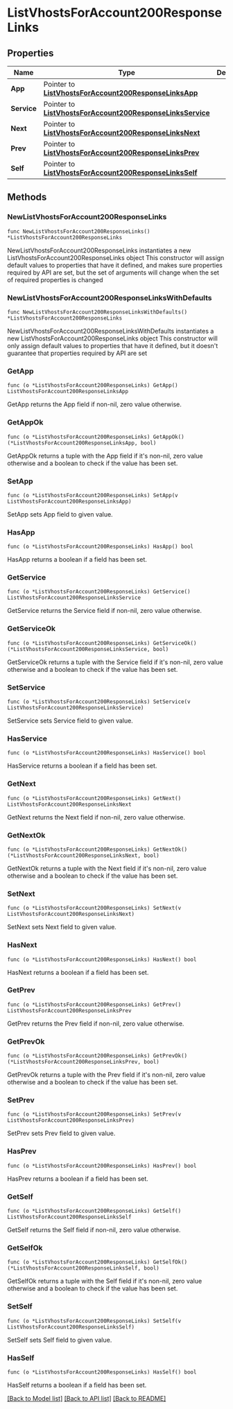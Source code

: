 # ListVhostsForAccount200ResponseLinks

## Properties

Name | Type | Description | Notes
------------ | ------------- | ------------- | -------------
**App** | Pointer to [**ListVhostsForAccount200ResponseLinksApp**](ListVhostsForAccount200ResponseLinksApp.md) |  | [optional] 
**Service** | Pointer to [**ListVhostsForAccount200ResponseLinksService**](ListVhostsForAccount200ResponseLinksService.md) |  | [optional] 
**Next** | Pointer to [**ListVhostsForAccount200ResponseLinksNext**](ListVhostsForAccount200ResponseLinksNext.md) |  | [optional] 
**Prev** | Pointer to [**ListVhostsForAccount200ResponseLinksPrev**](ListVhostsForAccount200ResponseLinksPrev.md) |  | [optional] 
**Self** | Pointer to [**ListVhostsForAccount200ResponseLinksSelf**](ListVhostsForAccount200ResponseLinksSelf.md) |  | [optional] 

## Methods

### NewListVhostsForAccount200ResponseLinks

`func NewListVhostsForAccount200ResponseLinks() *ListVhostsForAccount200ResponseLinks`

NewListVhostsForAccount200ResponseLinks instantiates a new ListVhostsForAccount200ResponseLinks object
This constructor will assign default values to properties that have it defined,
and makes sure properties required by API are set, but the set of arguments
will change when the set of required properties is changed

### NewListVhostsForAccount200ResponseLinksWithDefaults

`func NewListVhostsForAccount200ResponseLinksWithDefaults() *ListVhostsForAccount200ResponseLinks`

NewListVhostsForAccount200ResponseLinksWithDefaults instantiates a new ListVhostsForAccount200ResponseLinks object
This constructor will only assign default values to properties that have it defined,
but it doesn't guarantee that properties required by API are set

### GetApp

`func (o *ListVhostsForAccount200ResponseLinks) GetApp() ListVhostsForAccount200ResponseLinksApp`

GetApp returns the App field if non-nil, zero value otherwise.

### GetAppOk

`func (o *ListVhostsForAccount200ResponseLinks) GetAppOk() (*ListVhostsForAccount200ResponseLinksApp, bool)`

GetAppOk returns a tuple with the App field if it's non-nil, zero value otherwise
and a boolean to check if the value has been set.

### SetApp

`func (o *ListVhostsForAccount200ResponseLinks) SetApp(v ListVhostsForAccount200ResponseLinksApp)`

SetApp sets App field to given value.

### HasApp

`func (o *ListVhostsForAccount200ResponseLinks) HasApp() bool`

HasApp returns a boolean if a field has been set.

### GetService

`func (o *ListVhostsForAccount200ResponseLinks) GetService() ListVhostsForAccount200ResponseLinksService`

GetService returns the Service field if non-nil, zero value otherwise.

### GetServiceOk

`func (o *ListVhostsForAccount200ResponseLinks) GetServiceOk() (*ListVhostsForAccount200ResponseLinksService, bool)`

GetServiceOk returns a tuple with the Service field if it's non-nil, zero value otherwise
and a boolean to check if the value has been set.

### SetService

`func (o *ListVhostsForAccount200ResponseLinks) SetService(v ListVhostsForAccount200ResponseLinksService)`

SetService sets Service field to given value.

### HasService

`func (o *ListVhostsForAccount200ResponseLinks) HasService() bool`

HasService returns a boolean if a field has been set.

### GetNext

`func (o *ListVhostsForAccount200ResponseLinks) GetNext() ListVhostsForAccount200ResponseLinksNext`

GetNext returns the Next field if non-nil, zero value otherwise.

### GetNextOk

`func (o *ListVhostsForAccount200ResponseLinks) GetNextOk() (*ListVhostsForAccount200ResponseLinksNext, bool)`

GetNextOk returns a tuple with the Next field if it's non-nil, zero value otherwise
and a boolean to check if the value has been set.

### SetNext

`func (o *ListVhostsForAccount200ResponseLinks) SetNext(v ListVhostsForAccount200ResponseLinksNext)`

SetNext sets Next field to given value.

### HasNext

`func (o *ListVhostsForAccount200ResponseLinks) HasNext() bool`

HasNext returns a boolean if a field has been set.

### GetPrev

`func (o *ListVhostsForAccount200ResponseLinks) GetPrev() ListVhostsForAccount200ResponseLinksPrev`

GetPrev returns the Prev field if non-nil, zero value otherwise.

### GetPrevOk

`func (o *ListVhostsForAccount200ResponseLinks) GetPrevOk() (*ListVhostsForAccount200ResponseLinksPrev, bool)`

GetPrevOk returns a tuple with the Prev field if it's non-nil, zero value otherwise
and a boolean to check if the value has been set.

### SetPrev

`func (o *ListVhostsForAccount200ResponseLinks) SetPrev(v ListVhostsForAccount200ResponseLinksPrev)`

SetPrev sets Prev field to given value.

### HasPrev

`func (o *ListVhostsForAccount200ResponseLinks) HasPrev() bool`

HasPrev returns a boolean if a field has been set.

### GetSelf

`func (o *ListVhostsForAccount200ResponseLinks) GetSelf() ListVhostsForAccount200ResponseLinksSelf`

GetSelf returns the Self field if non-nil, zero value otherwise.

### GetSelfOk

`func (o *ListVhostsForAccount200ResponseLinks) GetSelfOk() (*ListVhostsForAccount200ResponseLinksSelf, bool)`

GetSelfOk returns a tuple with the Self field if it's non-nil, zero value otherwise
and a boolean to check if the value has been set.

### SetSelf

`func (o *ListVhostsForAccount200ResponseLinks) SetSelf(v ListVhostsForAccount200ResponseLinksSelf)`

SetSelf sets Self field to given value.

### HasSelf

`func (o *ListVhostsForAccount200ResponseLinks) HasSelf() bool`

HasSelf returns a boolean if a field has been set.


[[Back to Model list]](../README.md#documentation-for-models) [[Back to API list]](../README.md#documentation-for-api-endpoints) [[Back to README]](../README.md)


